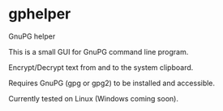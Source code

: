 gphelper
========

GnuPG helper

This is a small GUI for GnuPG command line program.

Encrypt/Decrypt text from and to the system clipboard.

Requires GnuPG (gpg or gpg2) to be installed and accessible.

Currently tested on Linux (Windows coming soon).

